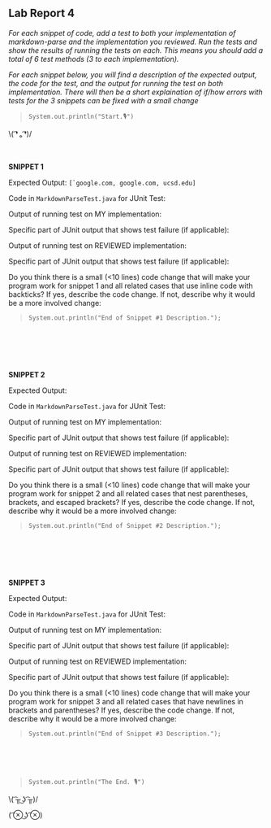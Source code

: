## Lab Report 4
*For each snippet of code, add a test to both your implementation of markdown-parse and the implementation you reviewed. Run the tests and show the results of running the tests on each. This means you should add a total of 6 test methods (3 to each implementation).*   

*For each snippet below, you will find a description of the expected output, the code for the test, and the output for running the test on both implementation. There will then be a short explaination of if/how errors with tests for the 3 snippets can be fixed with a small change*  
 
>`System.out.println("Start.🎙")`    

\\( ͡❛ ₒ ͡❛)/ <br/><br/><br/>
   
**SNIPPET 1**

Expected Output: ```[`google.com, google.com, ucsd.edu]```       
 

Code in `MarkdownParseTest.java` for JUnit Test:      
 

Output of running test on MY implementation:      
 

Specific part of JUnit output that shows test failure (if applicable):      
 

Output of running test on REVIEWED implementation:      
 

Specific part of JUnit output that shows test failure (if applicable):      
 

Do you think there is a small (<10 lines) code change that will make your program work for snippet 1 and all related cases that use inline code with backticks? If yes, describe the code change. If not, describe why it would be a more involved change:          
>`System.out.println("End of Snippet #1 Description.");`  
 
<br/><br/><br/><br/>
      
 

**SNIPPET 2**

Expected Output:      
 

Code in `MarkdownParseTest.java` for JUnit Test:      
 

Output of running test on MY implementation:      
 

Specific part of JUnit output that shows test failure (if applicable):      
 

Output of running test on REVIEWED implementation:      
 

Specific part of JUnit output that shows test failure (if applicable):      
 

Do you think there is a small (<10 lines) code change that will make your program work for snippet 2 and all related cases that nest parentheses, brackets, and escaped brackets? If yes, describe the code change. If not, describe why it would be a more involved change:          
>`System.out.println("End of Snippet #2 Description.");`  
 
<br/><br/><br/><br/>

**SNIPPET 3**

Expected Output:      
 

Code in `MarkdownParseTest.java` for JUnit Test:      
 

Output of running test on MY implementation:      
 

Specific part of JUnit output that shows test failure (if applicable):      
 

Output of running test on REVIEWED implementation:      
 

Specific part of JUnit output that shows test failure (if applicable):      
 

Do you think there is a small (<10 lines) code change that will make your program work for snippet 3 and all related cases that have newlines in brackets and parentheses? If yes, describe the code change. If not, describe why it would be a more involved change:          
>`System.out.println("End of Snippet #3 Description.");`  
 
<br/><br/><br/>

 
>`System.out.println("The End. 🎙")`    

\\( ͡╥ ͜ʖ ͡╥)/ 

( ͡⊗ ͜ʖ ͡⊗) <br/><br/>
 
<br/><br/><br/><br/>
     
 


